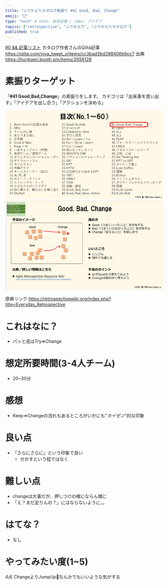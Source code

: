 ```yaml
---
title: "ふりかえりカタログ素振り #41 Good, Bad, Change" 
emoji: "👋"
type: "tech" # tech: 技術記事 / idea: アイデア
topics: ["retrospective", "ふりかえり", "ふりかえりカタログ"]
published: true
---
```


[#0 && 記事リスト](/datsuns/articles/retrospective-su-bu-ri-0.md)
カタログ作者さんのQiita記事
https://qiita.com/viva_tweet_x/items/cc3bad3bd298406b6cc7
出典
https://hurikaeri.booth.pm/items/2656128

# 素振りターゲット

「**\#41 Good,Bad,Change**」の素振りをします。
カテゴリは「出来事を思い出す」「アイデアを出し合う」「アクションを決める」

![target](/images/retrospective-su-bu-ri/41-target.png)
![pattern](/images/retrospective-su-bu-ri/41-pattern.png)

原典リンク
https://retrospectivewiki.org/index.php?title=Everyday_Retrospective


# これはなに？

* パッと見はTry⇒Change

# 想定所要時間(3-4人チーム)

* 20~30分

# 感想

* Keep⇒Changeの流れもあるところがいかにも"*カイゼン*"的な印象


# 良い点

* 「さらにさらに」という印象で良い
   * せかすという程ではなく

# 難しい点

* changeは大事だが、押しつけの様にならん様に
* 「え？まだ足りんの？」にはならないように。。

# はてな？

* なし

# やってみたい度(1~5)

4点
ChangeよりJumpUp💪なんかでもいいような気がする
